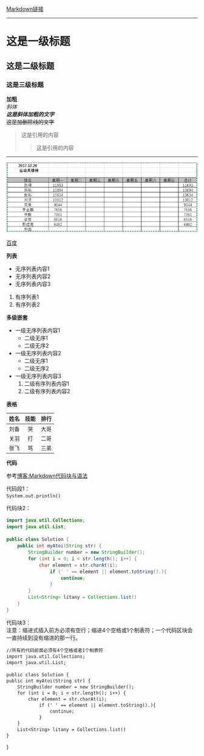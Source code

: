 [Markdown链接](https://www.jianshu.com/p/191d1e21f7ed)
********

# 这是一级标题

## 这是二级标题

### 这是三级标题

**加粗**  
*斜体*  
***这是斜体加粗的文字***  
~~这是加删除线的文字~~
> 这是引用的内容
>> 这是引用的内容

*******

![Image](./picture/Exmple.PNG "icon")

[百度](http://baidu.com)

**列表**

* 无序列表内容1
* 无序列表内容2
* 无序列表内容3

1. 有序列表1
2. 有序列表2

**多级嵌套**
* 一级无序列表内容1
   * 二级无序1
   * 二级无序2
* 一级无序列表内容2
   * 二级无序1
   * 二级无序2
* 一级无序列表内容3
   1. 二级有序列表内容1
   2. 二级有序列表内容2

**表格**

姓名|技能|排行
--|:--:|--:
刘备|哭|大哥
关羽|打|二哥
张飞|骂|三弟

**代码**  

参考[博客:Markdown代码块与语法](https://www.jianshu.com/p/65ab196bef04)

代码段1：  
`System.out.println()`

代码块2：

```java
import java.util.Collections;
import java.util.List;

public class Solution {
    public int myAtoi(String str) {
        StringBuilder number = new StringBuilder();
        for (int i = 0; i < str.length(); i++) {
            char element = str.charAt(i);
                if (' ' == element || element.toString().){
                    continue;
                }
        }
        List<String> litany = Collections.list()
    }
}
```
代码块3：  
注意：缩进式插入前方必须有空行；缩进4个空格或1个制表符；一个代码区块会一直持续到没有缩进的那一行。
    
    //所有的代码前面必须有4个空格或者1个制表符
    import java.util.Collections;
    import java.util.List;

    public class Solution {
    public int myAtoi(String str) {
        StringBuilder number = new StringBuilder();
        for (int i = 0; i < str.length(); i++) {
            char element = str.charAt(i);
                if (' ' == element || element.toString().){
                    continue;
                }
        }
        List<String> litany = Collections.list()
    }
}
